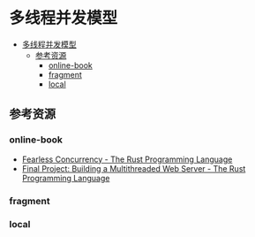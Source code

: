 # 多线程并发模型

<!--ts-->
* [多线程并发模型](#多线程并发模型)
   * [参考资源](#参考资源)
      * [online-book](#online-book)
      * [fragment](#fragment)
      * [local](#local)

<!-- Created by https://github.com/ekalinin/github-markdown-toc -->
<!-- Added by: runner, at: Sat Jul 30 08:49:51 UTC 2022 -->

<!--te-->

## 参考资源

### online-book

- [Fearless Concurrency - The Rust Programming Language](https://doc.rust-lang.org/book/ch16-00-concurrency.html)
- [Final Project: Building a Multithreaded Web Server - The Rust Programming Language](https://doc.rust-lang.org/book/ch20-00-final-project-a-web-server.html)

### fragment

### local


